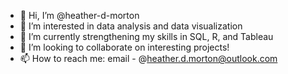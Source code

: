 - 👋 Hi, I’m @heather-d-morton
- 👀 I’m interested in data analysis and data visualization
- 🌱 I’m currently strengthening my skills in SQL, R, and Tableau
- 💞️ I’m looking to collaborate on interesting projects!
- 📫 How to reach me: email - @heather.d.morton@outlook.com

<!---
heather-d-morton/heather-d-morton is a ✨ special ✨ repository because its `README.md` (this file) appears on your GitHub profile.
You can click the Preview link to take a look at your changes.
--->
